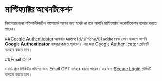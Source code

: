 # মাল্টিফ্যাক্টর অথেনটিকেশন

নিরাপত্তার জন্য শক্তিশালী/জটিল পাসোয়ার্ড আনার জন্য যথেষ্ট না হলে আপনি  মাল্টিফ্যাক্টর অথেনটিকেশন ব্যবহার করতে পারেন।

##[Google Authenticator](https://wordpress.org/plugins/google-authenticator/)
আপনার `Android/iPhone/Blackberry` ফোন থাকলে আপনি **Google Authenticator** ব্যবহার করতে পারবেন। এর জন্য [Google Authenticator](https://wordpress.org/plugins/google-authenticator/) প্লাগিনটি ব্যবহার করতে হবে। 


##Email OTP

ওয়ার্ডপ্রেসে সিকিউর লগিনের জন্য Email OPT ব্যবহার করতে পারেন। এর জন্য [Secure Login](https://wordpress.org/plugins/secure-login/) প্লাগিনটি ব্যবহার করতে হবে। 


